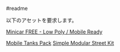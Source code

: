#readme

以下のアセットを要求します。

[Minicar FREE - Low Poly / Mobile Ready](https://www.assetstore.unity3d.com/#/content/7321
)

[Mobile Tanks Pack](https://www.assetstore.unity3d.com/#/content/13148)
[Simple Modular Street Kit](https://www.assetstore.unity3d.com/#/content/13811)
